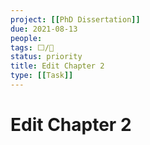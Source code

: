 ```yaml
---
project: [[PhD Dissertation]]
due: 2021-08-13
people:
tags: ⬜/🧨
status: priority
title: Edit Chapter 2
type: [[Task]]
---
```


# Edit Chapter 2